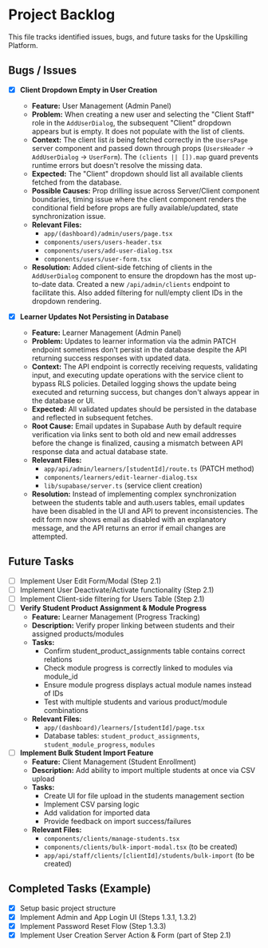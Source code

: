 # Project Backlog

This file tracks identified issues, bugs, and future tasks for the Upskilling Platform.

## Bugs / Issues

- [x] **Client Dropdown Empty in User Creation**
    - **Feature:** User Management (Admin Panel)
    - **Problem:** When creating a new user and selecting the "Client Staff" role in the `AddUserDialog`, the subsequent "Client" dropdown appears but is empty. It does not populate with the list of clients.
    - **Context:** The client list *is* being fetched correctly in the `UsersPage` server component and passed down through props (`UsersHeader` -> `AddUserDialog` -> `UserForm`). The `(clients || []).map` guard prevents runtime errors but doesn't resolve the missing data.
    - **Expected:** The "Client" dropdown should list all available clients fetched from the database.
    - **Possible Causes:** Prop drilling issue across Server/Client component boundaries, timing issue where the client component renders the conditional field before props are fully available/updated, state synchronization issue.
    - **Relevant Files:**
        - `app/(dashboard)/admin/users/page.tsx`
        - `components/users/users-header.tsx`
        - `components/users/add-user-dialog.tsx`
        - `components/users/user-form.tsx`
    - **Resolution:** Added client-side fetching of clients in the `AddUserDialog` component to ensure the dropdown has the most up-to-date data. Created a new `/api/admin/clients` endpoint to facilitate this. Also added filtering for null/empty client IDs in the dropdown rendering.

- [x] **Learner Updates Not Persisting in Database**
    - **Feature:** Learner Management (Admin Panel)
    - **Problem:** Updates to learner information via the admin PATCH endpoint sometimes don't persist in the database despite the API returning success responses with updated data.
    - **Context:** The API endpoint is correctly receiving requests, validating input, and executing update operations with the service client to bypass RLS policies. Detailed logging shows the update being executed and returning success, but changes don't always appear in the database or UI.
    - **Expected:** All validated updates should be persisted in the database and reflected in subsequent fetches.
    - **Root Cause:** Email updates in Supabase Auth by default require verification via links sent to both old and new email addresses before the change is finalized, causing a mismatch between API response data and actual database state.
    - **Relevant Files:**
        - `app/api/admin/learners/[studentId]/route.ts` (PATCH method)
        - `components/learners/edit-learner-dialog.tsx`
        - `lib/supabase/server.ts` (service client creation)
    - **Resolution:** Instead of implementing complex synchronization between the students table and auth.users tables, email updates have been disabled in the UI and API to prevent inconsistencies. The edit form now shows email as disabled with an explanatory message, and the API returns an error if email changes are attempted.

## Future Tasks

- [ ] Implement User Edit Form/Modal (Step 2.1)
- [ ] Implement User Deactivate/Activate functionality (Step 2.1)
- [ ] Implement Client-side filtering for Users Table (Step 2.1)
- [ ] **Verify Student Product Assignment & Module Progress**
    - **Feature:** Learner Management (Progress Tracking)
    - **Description:** Verify proper linking between students and their assigned products/modules
    - **Tasks:**
        - Confirm student_product_assignments table contains correct relations
        - Check module progress is correctly linked to modules via module_id
        - Ensure module progress displays actual module names instead of IDs
        - Test with multiple students and various product/module combinations
    - **Relevant Files:**
        - `app/(dashboard)/learners/[studentId]/page.tsx`
        - Database tables: `student_product_assignments`, `student_module_progress`, `modules`
- [ ] **Implement Bulk Student Import Feature**
    - **Feature:** Client Management (Student Enrollment)
    - **Description:** Add ability to import multiple students at once via CSV upload
    - **Tasks:**
        - Create UI for file upload in the students management section
        - Implement CSV parsing logic
        - Add validation for imported data
        - Provide feedback on import success/failures
    - **Relevant Files:**
        - `components/clients/manage-students.tsx`
        - `components/clients/bulk-import-modal.tsx` (to be created)
        - `app/api/staff/clients/[clientId]/students/bulk-import` (to be created)

## Completed Tasks (Example)

- [x] Setup basic project structure
- [x] Implement Admin and App Login UI (Steps 1.3.1, 1.3.2)
- [x] Implement Password Reset Flow (Step 1.3.3)
- [x] Implement User Creation Server Action & Form (part of Step 2.1) 